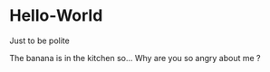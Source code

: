 # Hello-World
Just to be polite

The banana is in the kitchen so... Why are you so angry about me ?
